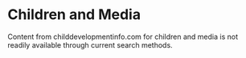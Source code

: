 
# Children and Media

Content from childdevelopmentinfo.com for children and media is not readily available through current search methods.
